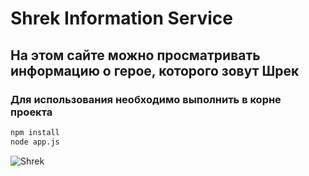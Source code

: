 # Shrek Information Service
## На этом сайте можно просматривать информацию о герое, которого зовут Шрек
### Для использования необходимо выполнить в корне проекта
~~~bash
npm install
node app.js
~~~
![Shrek](https://i.imgur.com/ONFIvty.gif)
